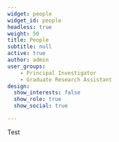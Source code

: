 ```yaml
---
widget: people
widget_id: people
headless: true
weight: 50
title: People
subtitle: null
active: true
author: admin
user_groups:
    - Principal Investigator
    - Graduate Research Assistant
design:
  show_interests: false
  show_role: true
  show_social: true

---
```

<!--StartFragment-->

T﻿est

<!--EndFragment-->
